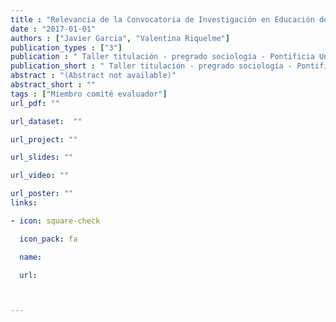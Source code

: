 ```yaml
---
title : "Relevancia de la Convocatoria de Investigación en Educación del Consejo Nacional de Educación en la trayectoria académica de los finalistas adjudicados y no adjudicados de los años 2014. 2015 y 2016."
date : "2017-01-01"
authors : ["Javier Garcia", "Valentina Riquelme"]
publication_types : ["3"]
publication : " Taller titulación - pregrado sociología - Pontificia Universidad Católica de Chile. Santiago de Chile"
publication_short : " Taller titulación - pregrado sociología - Pontificia Universidad Católica de Chile. Santiago de Chile"
abstract : "(Abstract not available)"
abstract_short : ""
tags : ["Miembro comité evaluador"]
url_pdf: ""

url_dataset:  ""

url_project: ""

url_slides: ""

url_video: ""

url_poster: ""
links:

- icon: square-check

  icon_pack: fa

  name:  

  url: 



---
```

